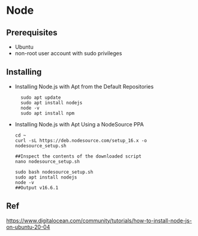 
# Node

## Prerequisites 

- Ubuntu 
- non-root user account with sudo privileges 


##  Installing

- Installing Node.js with Apt from the Default Repositories

        sudo apt update
        sudo apt install nodejs
        node -v
        sudo apt install npm


- Installing Node.js with Apt Using a NodeSource PPA

      cd ~
      curl -sL https://deb.nodesource.com/setup_16.x -o nodesource_setup.sh

      ##Inspect the contents of the downloaded script
      nano nodesource_setup.sh

      sudo bash nodesource_setup.sh
      sudo apt install nodejs
      node -v
      ##Output v16.6.1







## Ref

https://www.digitalocean.com/community/tutorials/how-to-install-node-js-on-ubuntu-20-04


